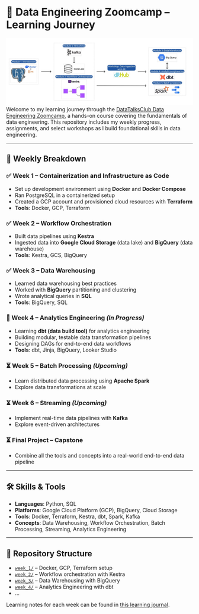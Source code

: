 # 🚀 Data Engineering Zoomcamp – Learning Journey

![Data Engineering Workflow](https://github.com/DataTalksClub/data-engineering-zoomcamp/blob/main/images/architecture/arch_v4_workshops.jpg?raw=true)  
Welcome to my learning journey through the [DataTalksClub Data Engineering Zoomcamp](https://github.com/DataTalksClub/data-engineering-zoomcamp), a hands-on course covering the fundamentals of data engineering. 
This repository includes my weekly progress, assignments, and select workshops as I build foundational skills in data engineering.


---

## 📅 Weekly Breakdown

### ✅ Week 1 – Containerization and Infrastructure as Code
- Set up development environment using **Docker** and **Docker Compose**
- Ran PostgreSQL in a containerized setup
- Created a GCP account and provisioned cloud resources with **Terraform**
- **Tools**: Docker, GCP, Terraform

### ✅ Week 2 – Workflow Orchestration
- Built data pipelines using **Kestra**
- Ingested data into **Google Cloud Storage** (data lake) and **BigQuery** (data warehouse)
- **Tools**: Kestra, GCS, BigQuery

### ✅ Week 3 – Data Warehousing
- Learned data warehousing best practices
- Worked with **BigQuery** partitioning and clustering
- Wrote analytical queries in **SQL**
- **Tools**: BigQuery, SQL

### 🔄 Week 4 – Analytics Engineering *(In Progress)*
- Learning **dbt (data build tool)** for analytics engineering
- Building modular, testable data transformation pipelines
- Designing DAGs for end-to-end data workflows
- **Tools**: dbt, Jinja, BigQuery, Looker Studio

### ⏳ Week 5 – Batch Processing *(Upcoming)*
- Learn distributed data processing using **Apache Spark**
- Explore data transformations at scale

### ⏳ Week 6 – Streaming *(Upcoming)*
- Implement real-time data pipelines with **Kafka**
- Explore event-driven architectures

### ⏳ Final Project – Capstone
- Combine all the tools and concepts into a real-world end-to-end data pipeline

---

## 🛠️ Skills & Tools

- **Languages**: Python, SQL  
- **Platforms**: Google Cloud Platform (GCP), BigQuery, Cloud Storage  
- **Tools**: Docker, Terraform, Kestra, dbt, Spark, Kafka  
- **Concepts**: Data Warehousing, Workflow Orchestration, Batch Processing, Streaming, Analytics Engineering


---

## 📁 Repository Structure
- [`week_1/`](./docker/) – Docker, GCP, Terraform setup
- [`week_2/`](./kestra/) – Workflow orchestration with Kestra
- [`week_3/`](./bigquery/) – Data Warehousing with BigQuery
- [`week_4/`](./analytics_engineering/) – Analytics Engineering with dbt
- ...

Learning notes for each week can be found in [this learning journal](https://marbled-saltopus-dd4.notion.site/Data-Engineering-Portfolio-Learning-Journey-224ef958039080e0b15dca56e031eb9f).



